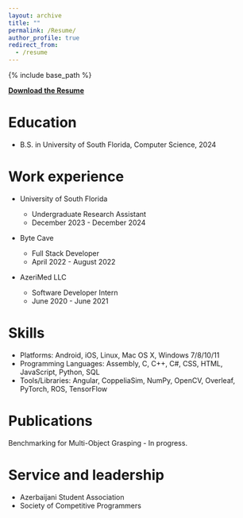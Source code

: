 ```yaml
---
layout: archive
title: ""
permalink: /Resume/
author_profile: true
redirect_from:
  - /resume
---
```


{% include base_path %}


[**Download the Resume**](./resume.pdf)

Education
======
* B.S. in University of South Florida, Computer Science, 2024

Work experience
======
* University of South Florida
  * Undergraduate Research Assistant
  * December 2023 - December 2024

* Byte Cave
  * Full Stack Developer
  * April 2022 - August 2022

* AzeriMed LLC
  * Software Developer Intern
  * June 2020 - June 2021
  
Skills
======
* Platforms: Android, iOS, Linux, Mac OS X, Windows 7/8/10/11
* Programming Languages: Assembly, C, C++, C#, CSS, HTML, JavaScript, Python, SQL
* Tools/Libraries: Angular, CoppeliaSim, NumPy, OpenCV, Overleaf, PyTorch, ROS, TensorFlow

Publications
======
  Benchmarking for Multi-Object Grasping - In progress.
  
Service and leadership
======
* Azerbaijani Student Association
* Society of Competitive Programmers
